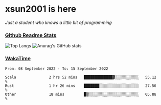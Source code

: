 # xsun2001 is here

*Just a student who knows a little bit of programming*

### [Github Readme Stats](https://github.com/anuraghazra/github-readme-stats)

![Top Langs](https://github-readme-stats.vercel.app/api/top-langs/?username=xsun2001&layout=compact&theme=radical) ![Anurag's GitHub stats](https://github-readme-stats.vercel.app/api?username=xsun2001&show_icons=true&theme=radical)

### [WakaTime](https://wakatime.com)

<!--START_SECTION:waka-->

```text
From: 08 September 2022 - To: 15 September 2022

Scala               2 hrs 52 mins   █████████████▓░░░░░░░░░░░   55.12 %
Rust                1 hr 26 mins    ███████░░░░░░░░░░░░░░░░░░   27.50 %
Other               18 mins         █▒░░░░░░░░░░░░░░░░░░░░░░░   05.88 %
```

<!--END_SECTION:waka-->
